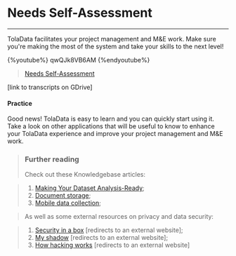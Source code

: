 # Needs Self-Assessment

---

TolaData facilitates your project management and M&E work. Make sure you're making the most of the system and take your skills to the next level!

{%youtube%} qwQJk8VB6AM {%endyoutube%}  
> [Needs Self-Assessment](https://www.youtube.com/embed/qwQJk8VB6AM?rel=0)

\[link to transcripts on GDrive\]

#### Practice

Good news! TolaData is easy to learn and you can quickly start using it. Take a look on other applications that will be useful to know to enhance your TolaData experience and improve your project management and M&E work.


> ### Further reading
> Check out these Knowledgebase articles: 

> 1. [Making Your Dataset Analysis-Ready](https://help.toladata.com/making-your-dataset-analysis-ready.html);
> 2. [Document storage](https://help.toladata.com/document-storage.html);
> 3. [Mobile data collection](https://help.toladata.com/mobile-data-collection.html);

> As well as some external resources on privacy and data security:
 
>    1. [Security in a box](https://securityinabox.org/en/) [redirects to an external website];
>    2. [My shadow](https://myshadow.org/) [redirects to an external website];
>    3. [How hacking works](https://motherboard.vice.com/en_us/topic/how-hacking-works) \[redirects to an external website\]





